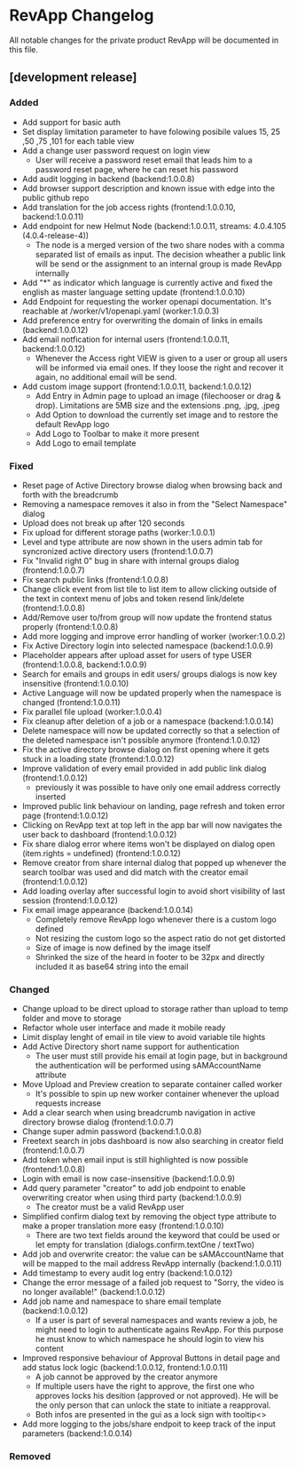 # RevApp Changelog

All notable changes for the private product RevApp will be documented in this file.

## [development release]
### Added
- Add support for basic auth
- Set display limitation parameter to have folowing posibile values 15, 25 ,50 ,75 ,101 for each table view
- Add a change user password request on login view
  - User will receive a password reset email that leads him to a password reset page, where he can reset his password
- Add audit logging in backend (backend:1.0.0.8)
- Add browser support description and known issue with edge into the public github repo
- Add translation for the job access rights (frontend:1.0.0.10, backend:1.0.0.11)
- Add endpoint for new Helmut Node (backend:1.0.0.11, streams: 4.0.4.105 (4.0.4-release-4))
  - The node is a merged version of the two share nodes with a comma separated list of emails as input. The decision wheather a public link will be send or the assignment to 
    an internal group is made RevApp internally 
- Add "*" as indicator which language is currently active and fixed the english as master language setting update (frontend:1.0.0.10)
- Add Endpoint for requesting the worker openapi documentation. It's reachable at <IP>/worker/v1/openapi.yaml (worker:1.0.0.3)
- Add preference entry for overwriting the domain of links in emails (backend:1.0.0.12)
- Add email notfication for internal users (frontend:1.0.0.11, backend:1.0.0.12)
  - Whenever the Access right VIEW is given to a user or group all users will be informed via email ones. If they loose the right and recover it again, no additional email 
    will be send.
- Add custom image support (frontend:1.0.0.11, backend:1.0.0.12)
  - Add Entry in Admin page to upload an image (filechooser or drag & drop). Limitations are 5MB size and the extensions .png, .jpg, .jpeg
  - Add Option to download the currently set image and to restore the default RevApp logo
  - Add Logo to Toolbar to make it more present
  - Add Logo to email template
### Fixed
- Reset page of Active Directory browse dialog when browsing back and forth with the breadcrumb
- Removing a namespace removes it also in from the "Select Namespace" dialog
- Upload does not break up after 120 seconds
- Fix upload for different storage paths (worker:1.0.0.1)
- Level and type attribute are now shown in the users admin tab for syncronized active directory users (frontend:1.0.0.7)
- Fix "Invalid right 0" bug in share with internal groups dialog (frontend:1.0.0.7)
- Fix search public links (frontend:1.0.0.8)
- Change click event from list tile to list item to allow clicking outside of the text in context menu of jobs and token resend link/delete (frontend:1.0.0.8)
- Add/Remove user to/from group will now update the frontend status properly (frontend:1.0.0.8)
- Add more logging and improve error handling of worker (worker:1.0.0.2)
- Fix Active Directory login into selected namespace (backend:1.0.0.9)
- Placeholder appears after upload asset for users of type USER (frontend:1.0.0.8, backend:1.0.0.9)
- Search for emails and groups in edit users/ groups dialogs is now key insensitive (frontend:1.0.0.10)
- Active Language will now be updated properly when the namespace is changed (frontend:1.0.0.11)
- Fix parallel file upload (worker:1.0.0.4)
- Fix cleanup after deletion of a job or a namespace (backend:1.0.0.14)
- Delete namespace will now be updated correctly so that a selection of the deleted namespace isn't possible anymore (frontend:1.0.0.12)
- Fix the active directory browse dialog on first opening where it gets stuck in a loading state (frontend:1.0.0.12) 
- Improve validation of every email provided in add public link dialog (frontend:1.0.0.12)
  - previously it was possible to have only one email address correctly inserted
- Improved public link behaviour on landing, page refresh and token error page (frontend:1.0.0.12)
- Clicking on RevApp text at top left in the app bar will now navigates the user back to dashboard (frontend:1.0.0.12)
- Fix share dialog error where items won't be displayed on dialog open (item.rights = undefined) (frontend:1.0.0.12)
- Remove creator from share internal dialog that popped up whenever the search toolbar was used and did match with the creator email (frontend:1.0.0.12)
- Add loading overlay after successful login to avoid short visibility of last session (frontend:1.0.0.12)
- Fix email image appearance (backend:1.0.0.14)
  - Completely remove RevApp logo whenever there is a custom logo defined
  - Not resizing the custom logo so the aspect ratio do not get distorted
  - Size of image is now defined by the image itself
  - Shrinked the size of the heard in footer to be 32px and directly included it as base64 string into the email
### Changed
- Change upload to be direct upload to storage rather than upload to temp folder and move to storage
- Refactor whole user interface and made it mobile ready
- Limit display lenght of email in tile view to avoid variable tile hights
- Add Active Directory short name support for authentication
  - The user must still provide his email at login page, but in background the authentication will be performed using sAMAccountName attribute
- Move Upload and Preview creation to separate container called worker
  - It's possible to spin up new worker container whenever the upload requests increase
- Add a clear search when using breadcrumb navigation in active directory browse dialog (frontend:1.0.0.7)
- Change super admin password (backend:1.0.0.8)
- Freetext search in jobs dashboard is now also searching in creator field (frontend:1.0.0.7)
- Add token when email input is still highlighted is now possible (frontend:1.0.0.8)
- Login with email is now case-insensitive (backend:1.0.0.9)
- Add query parameter "creator" to add job endpoint to enable overwriting creator when using third party (backend:1.0.0.9)
  - The creator must be a valid RevApp user
- Simplified confirm dialog text by removing the object type attribute to make a proper translation more easy (frontend:1.0.0.10)
  - There are two text fields around the keyword that could be used or let empty for translation (dialogs.confirm.textOne / textTwo)
- Add job and overwrite creator: the value can be sAMAccountName that will be mapped to the mail address RevApp internally (backend:1.0.0.11)
- Add timestamp to every audit log entry (backend:1.0.0.12)
- Change the error message of a failed job request to "Sorry, the video is no longer available!" (backend:1.0.0.12)
- Add job name and namespace to share email template (backend:1.0.0.12)
  - If a user is part of several namespaces and wants review a job, he might need to login to authenticate agains RevApp. For this purpose he must 
    know to which namespace he should login to view his content
- Improved responsive behaviour of Approval Buttons in detail page and add status lock logic (backend:1.0.0.12, frontend:1.0.0.11)
  - A job cannot be approved by the creator anymore 
  - If multiple users have the right to approve, the first one who approves locks his desition (approved or not approved). He will be the only person that 
    can unlock the state to initiate a reapproval. 
  - Both infos are presented in the gui as a lock sign with tooltip<>
- Add more logging to the jobs/share endpoit to keep track of the input parameters (backend:1.0.0.14)
### Removed
